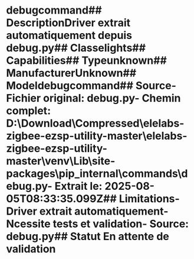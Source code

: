 # debugcommand##  DescriptionDriver extrait automatiquement depuis debug.py##  Classelights##  Capabilities##  Typeunknown##  ManufacturerUnknown##  Modeldebugcommand##  Source- **Fichier original**: debug.py- **Chemin complet**: D:\Download\Compressed\elelabs-zigbee-ezsp-utility-master\elelabs-zigbee-ezsp-utility-master\venv\Lib\site-packages\pip\_internal\commands\debug.py- **Extrait le**: 2025-08-05T08:33:35.099Z##  Limitations- Driver extrait automatiquement- Ncessite tests et validation- Source: debug.py##  Statut En attente de validation